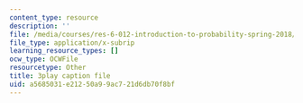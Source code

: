 ```yaml
---
content_type: resource
description: ''
file: /media/courses/res-6-012-introduction-to-probability-spring-2018/a5685031e21250a99ac721d6db70f8bf_8llkkbCPHb4.vtt
file_type: application/x-subrip
learning_resource_types: []
ocw_type: OCWFile
resourcetype: Other
title: 3play caption file
uid: a5685031-e212-50a9-9ac7-21d6db70f8bf
---
```

